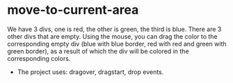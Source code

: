 # move-to-current-area
We have 3 divs, one is red, the other is green, the third is blue. There are 3 other divs that are empty. Using the mouse, you can drag the color to the corresponding empty div (blue with blue border, red with red and green with green border), as a result of which the div will be colored in the corresponding colors.

* The project uses: dragover, dragstart, drop events.
